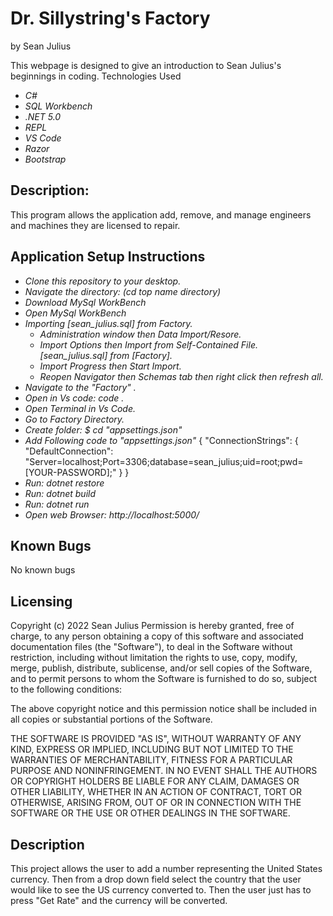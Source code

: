 # Dr. Sillystring's Factory

by Sean Julius

This webpage is designed to give an introduction to Sean Julius's beginnings in coding.
Technologies Used
* _C#_
* _SQL Workbench_
* _.NET 5.0_
* _REPL_
* _VS Code_
* _Razor_
* _Bootstrap_


## Description:

This program allows the application add, remove, and manage engineers and machines they are licensed to repair.

## Application Setup Instructions

* _Clone this repository to your desktop._
* _Navigate the directory: (cd top name directory)_
* _Download MySql WorkBench_
* _Open MySql WorkBench_
* _Importing [sean_julius.sql] from Factory._
  * _Administration window then Data Import/Resore._
  * _Import Options then Import from Self-Contained File. [sean_julius.sql] from [Factory]._
  * _Import Progress then Start Import._
  * _Reopen Navigator then Schemas tab then right click then refresh all._
* _Navigate to the "Factory" ._
* _Open in Vs code: code ._
* _Open Terminal in Vs Code._
* _Go to Factory Directory._
* _Create folder: $ cd "appsettings.json"_
* _Add Following code to "appsettings.json"_
{
  "ConnectionStrings": {
      "DefaultConnection": "Server=localhost;Port=3306;database=sean_julius;uid=root;pwd=[YOUR-PASSWORD];"
  }
}
* _Run: dotnet restore_
* _Run: dotnet build_
* _Run: dotnet run_
* _Open web Browser: http://localhost:5000/_

## Known Bugs

No known bugs

## Licensing

Copyright (c) 2022 Sean Julius
Permission is hereby granted, free of charge, to any person obtaining a copy of this software and associated documentation files (the "Software"), to deal in the Software without restriction, including without limitation the rights to use, copy, modify, merge, publish, distribute, sublicense, and/or sell copies of the Software, and to permit persons to whom the Software is furnished to do so, subject to the following conditions:

The above copyright notice and this permission notice shall be included in all copies or substantial portions of the Software.

THE SOFTWARE IS PROVIDED "AS IS", WITHOUT WARRANTY OF ANY KIND, EXPRESS OR IMPLIED, INCLUDING BUT NOT LIMITED TO THE WARRANTIES OF MERCHANTABILITY, FITNESS FOR A PARTICULAR PURPOSE AND NONINFRINGEMENT. IN NO EVENT SHALL THE AUTHORS OR COPYRIGHT HOLDERS BE LIABLE FOR ANY CLAIM, DAMAGES OR OTHER LIABILITY, WHETHER IN AN ACTION OF CONTRACT, TORT OR OTHERWISE, ARISING FROM, OUT OF OR IN CONNECTION WITH THE SOFTWARE OR THE USE OR OTHER DEALINGS IN THE SOFTWARE.

## Description

This project allows the user to add a number representing the United States currency. Then from a drop down field select the country that the user would like to see the US currency converted to. Then the user just has to press "Get Rate" and the currency will be converted.